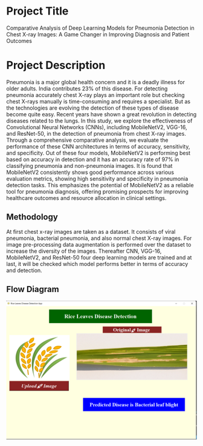 
# Project Title

Comparative Analysis of Deep Learning Models for Pneumonia Detection in Chest X-ray Images: A
Game Changer in Improving Diagnosis and Patient Outcomes


# Project Description

Pneumonia is a major global health concern and it
is a deadly illness for older adults. India
contributes 23% of this disease. For detecting
pneumonia accurately chest X-ray plays an
important role but checking chest X-rays manually
is time-consuming and requires a specialist. But as
the technologies are evolving the detection of these
types of disease become quite easy. Recent years
have shown a great revolution in detecting diseases
related to the lungs. In this study, we explore the
effectiveness of Convolutional Neural Networks
(CNNs), including MobileNetV2, VGG-16, and
ResNet-50, in the detection of pneumonia from
chest X-ray images. Through a comprehensive
comparative analysis, we evaluate the performance
of these CNN architectures in terms of accuracy,
sensitivity, and specificity. Out of these four
models, MobileNetV2 is performing best based on
accuracy in detection and it has an accuracy rate of
97% in classifying pneumonia and non-pneumonia
images. It is found that MobileNetV2 consistently
shows good performance across various evaluation
metrics, showing high sensitivity and specificity in
pneumonia detection tasks. This emphasizes the
potential of MobileNetV2 as a reliable tool for
pneumonia diagnosis, offering promising prospects
for improving healthcare outcomes and resource
allocation in clinical settings.

## Methodology

At first chest x-ray images are taken as a dataset. It
consists of viral pneumonia, bacterial pneumonia,
and also normal chest X-ray images. For image
pre-processing data augmentation is performed
over the dataset to increase the diversity of the
images. Thereafter CNN, VGG-16, MobileNetV2,
and ResNet-50 four deep learning models are
trained and at last, it will be checked which model
performs better in terms of accuracy and detection.

## Flow Diagram

![Img: 1](https://github.com/Saikat-SS24/Disease_Detection_In_Rice_Leaves/blob/main/img1.png)